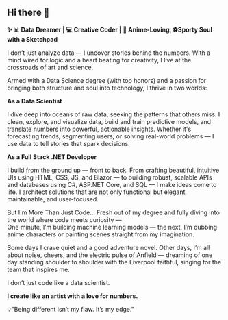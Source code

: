 ## Hi there 👋


 **✨ 📊 Data Dreamer | 💻 Creative Coder | 🎨 Anime-Loving, ⚽Sporty Soul with a Sketchpad**

I don’t just analyze data — I uncover stories behind the numbers. With a mind wired for logic and a heart beating for creativity, 
I live at the crossroads of art and science.

Armed with a Data Science degree (with top honors) and a passion for bringing both structure and soul into technology, 
I thrive in two worlds:

**As a Data Scientist**

I dive deep into oceans of raw data, seeking the patterns that others miss.
I clean, explore, and visualize data, build and train predictive models, and translate numbers into powerful, actionable insights.
Whether it's forecasting trends, segmenting users, or solving real-world problems 
— I use data to tell stories that spark decisions.

**As a Full Stack .NET Developer**

I build from the ground up — front to back.
From crafting beautiful, intuitive UIs using HTML, CSS, JS, and Blazor — to building robust,
scalable APIs and databases using C#, ASP.NET Core, and SQL — I make ideas come to life.
I architect solutions that are not only functional but elegant, maintainable, and user-focused.

But I'm More Than Just Code...
Fresh out of my degree and fully diving into the world where code meets curiosity —  
One minute, 
I’m building machine learning models — the next, 
I’m dubbing anime characters or painting scenes straight from my imagination.

Some days I crave quiet and a good adventure novel. Other days, I’m all about noise, cheers,
and the electric pulse of Anfield — dreaming of one day standing shoulder to shoulder with the Liverpool faithful,
singing for the team that inspires me.

I don’t just code like a data scientist.

**I create like an artist with a love for numbers.**

💡"Being different isn’t my flaw. It’s my edge."

